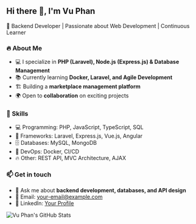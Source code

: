 ## Hi there 👋, I'm Vu Phan  
🚀 Backend Developer | Passionate about Web Development | Continuous Learner  

### 🔥 About Me  
- 💻 I specialize in **PHP (Laravel), Node.js (Express.js) & Database Management**  
- 📚 Currently learning **Docker, Laravel, and Agile Development**  
- 🏗️ Building a **marketplace management platform**  
- 🌍 Open to **collaboration** on exciting projects  

### 📌 Skills  
- 💻 Programming: PHP, JavaScript, TypeScript, SQL  
- 🔧 Frameworks: Laravel, Express.js, Vue.js, Angular  
- 🗄️ Databases: MySQL, MongoDB  
- 🐳 DevOps: Docker, CI/CD  
- 🔥 Other: REST API, MVC Architecture, AJAX  

### 📫 Get in touch  
- 💬 Ask me about **backend development, databases, and API design**  
- 📧 Email: your-email@example.com  
- 💼 LinkedIn: [Your Profile](https://www.linkedin.com/in/yourprofile/)  

![Vu Phan's GitHub Stats](https://github-readme-stats.vercel.app/api?username=vuphan1234&show_icons=true&theme=radical)  
